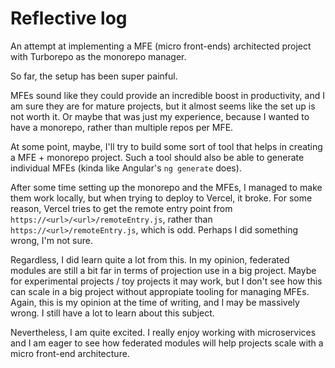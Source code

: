 # Reflective log

An attempt at implementing a MFE (micro front-ends) architected project with Turborepo as the monorepo manager.

So far, the setup has been super painful.

MFEs sound like they could provide an incredible boost in productivity, and I am sure they are for mature projects,
but it almost seems like the set up is not worth it. Or maybe that was just my experience, because I wanted to have
a monorepo, rather than multiple repos per MFE.

At some point, maybe, I'll try to build some sort of tool that helps in creating a MFE + monorepo project.
Such a tool should also be able to generate individual MFEs (kinda like Angular's `ng generate` does).

After some time setting up the monorepo and the MFEs, I managed to make them work locally, but when trying to
deploy to Vercel, it broke. For some reason, Vercel tries to get the remote entry point from `https://<url>/<url>/remoteEntry.js`,
rather than `https://<url>/remoteEntry.js`, which is odd. Perhaps I did something wrong, I'm not sure.

Regardless, I did learn quite a lot from this. In my opinion, federated modules are still a bit far in terms of projection use in
a big project. Maybe for experimental projects / toy projects it may work, but I don't see how this can scale in a big project
without appropiate tooling for managing MFEs. Again, this is my opinion at the time of writing, and I may be massively wrong.
I still have a lot to learn about this subject.

Nevertheless, I am quite excited. I really enjoy working with microservices and I am eager to see how federated modules will help
projects scale with a micro front-end architecture.
